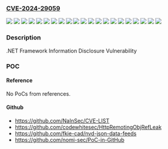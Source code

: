 ### [CVE-2024-29059](https://cve.mitre.org/cgi-bin/cvename.cgi?name=CVE-2024-29059)
![](https://img.shields.io/static/v1?label=Product&message=Microsoft%20.NET%20Framework%202.0%20Service%20Pack%202&color=blue)
![](https://img.shields.io/static/v1?label=Product&message=Microsoft%20.NET%20Framework%203.0%20Service%20Pack%202&color=blue)
![](https://img.shields.io/static/v1?label=Product&message=Microsoft%20.NET%20Framework%203.5%20AND%204.6%2F4.6.2&color=blue)
![](https://img.shields.io/static/v1?label=Product&message=Microsoft%20.NET%20Framework%203.5%20AND%204.6.2%2F4.7%2F4.7.1%2F4.7.2&color=blue)
![](https://img.shields.io/static/v1?label=Product&message=Microsoft%20.NET%20Framework%203.5%20AND%204.7.2&color=blue)
![](https://img.shields.io/static/v1?label=Product&message=Microsoft%20.NET%20Framework%203.5%20AND%204.8&color=blue)
![](https://img.shields.io/static/v1?label=Product&message=Microsoft%20.NET%20Framework%203.5%20AND%204.8.1&color=blue)
![](https://img.shields.io/static/v1?label=Product&message=Microsoft%20.NET%20Framework%203.5&color=blue)
![](https://img.shields.io/static/v1?label=Product&message=Microsoft%20.NET%20Framework%203.5.1&color=blue)
![](https://img.shields.io/static/v1?label=Product&message=Microsoft%20.NET%20Framework%204.6.2%2F4.7%2F4.7.1%2F4.7.2&color=blue)
![](https://img.shields.io/static/v1?label=Product&message=Microsoft%20.NET%20Framework%204.6.2&color=blue)
![](https://img.shields.io/static/v1?label=Product&message=Microsoft%20.NET%20Framework%204.8&color=blue)
![](https://img.shields.io/static/v1?label=Version&message=10.0.0%3C%2010.0.10240.20402%20&color=brighgreen)
![](https://img.shields.io/static/v1?label=Version&message=2.0.0%3C%203.0.50727.8975%20&color=brighgreen)
![](https://img.shields.io/static/v1?label=Version&message=3.0.0%3C%203.0.50727.8975%20&color=brighgreen)
![](https://img.shields.io/static/v1?label=Version&message=3.0.0.0%3C%2010.0.14393.6614%20&color=brighgreen)
![](https://img.shields.io/static/v1?label=Version&message=3.5.0%3C%203.0.50727.8975%20&color=brighgreen)
![](https://img.shields.io/static/v1?label=Version&message=4.7.0%3C%204.7.4076.0%20&color=brighgreen)
![](https://img.shields.io/static/v1?label=Version&message=4.8.0%3C%204.8.4682.0%20&color=brighgreen)
![](https://img.shields.io/static/v1?label=Version&message=4.8.1%3C%204.8.9206.0%20&color=brighgreen)
![](https://img.shields.io/static/v1?label=Vulnerability&message=Information%20Disclosure&color=brighgreen)

### Description

.NET Framework Information Disclosure Vulnerability

### POC

#### Reference
No PoCs from references.

#### Github
- https://github.com/NaInSec/CVE-LIST
- https://github.com/codewhitesec/HttpRemotingObjRefLeak
- https://github.com/fkie-cad/nvd-json-data-feeds
- https://github.com/nomi-sec/PoC-in-GitHub

